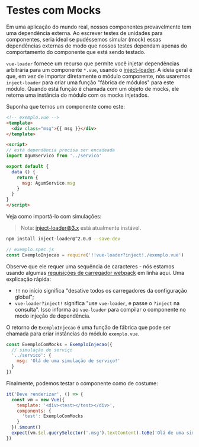 # Testes com Mocks

Em uma aplicação do mundo real, nossos componentes provavelmente tem uma dependência externa. Ao escrever testes de unidades para componentes, seria ideal se pudéssemos simular \(mock\) essas dependências externas de modo que nossos testes dependam apenas do comportamento do componente que está sendo testado.

`vue-loader` fornece um recurso que permite você injetar dependências arbitrária para um componente `*.vue`, usando o [inject-loader](https://github.com/plasticine/inject-loader). A ideia geral é que, em vez de importar diretamente o módulo componente, nós usaremos `inject-loader` para criar uma função "fábrica de módulos" para este módulo. Quando está função é chamada com um objeto de mocks, ele retorna uma instância do módulo com os mocks injetados.

Suponha que temos um componente como este:

```html
<!-- exemplo.vue -->
<template>
  <div class="msg">{{ msg }}</div>
</template>

<script>
// está dependência precisa ser encadeada
import AgumServico from '../servico'

export default {
  data () {
    return {
      msg: AgumServico.msg
    }
  }
}
</script>
```

Veja como importá-lo com simulações:

> Nota: inject-loader@3.x está atualmente instável.

```bash
npm install inject-loader@^2.0.0 --save-dev
```

```js
// exemplo.spec.js
const ExemploInjecao = require('!!vue-loader?inject!./exemplo.vue')
```

Observe que ele requer uma sequência de caracteres - nós estamos usando algumas [requisições de carregador webpack](https://webpack.github.io/docs/loaders.html) em linha aqui. Uma explicação rápida:

- `!!` no início significa "desative todos os carregadores da configuração global";
- `vue-loader?inject!` significa "use `vue-loader`, e passe o `?inject` na consulta". Isso informa ao `vue-loader` para compilar o componente no modo injeção de dependência.

O retorno de `ExemploInjecao` é uma função de fábrica que pode ser chamada para criar instâncias do módulo `exemplo.vue`.

```js
const ExemploComMocks = ExemploInjecao({
  // simulação de serviço
  '../servico': {
    msg: 'Olá de uma simulação de serviço!'
  }
})
```

Finalmente, podemos testar o componente como de costume:

```js
it('Deve renderizar', () => {
  const vm = new Vue({
    template: '<div><test></test></div>',
    components: {
      'test': ExemploComMocks
    }
  }).$mount()
  expect(vm.$el.querySelector('.msg').textContent).toBe('Olá de uma simulação de serviço!')
})
```
